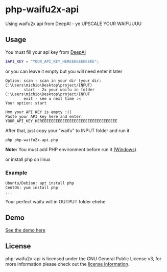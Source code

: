 # php-waifu2x-api
Using waifu2x api from DeepAI - ye UPSCALE YOUR WAIFUUUU

## Usage
You must fill your api key from [DeepAI](https://deepai.org/) 
```php
$API_KEY = "YOUR_API_KEY_HEREEEEEEEEEEE";
```
or you can leave it empty but you will need enter it later
```
Option: scan - scan in your dir (your dir: C:\Users\michio\Desktop\project/INPUT)
        start - 2x your waifu in folder C:\Users\michio\Desktop\project/INPUT
        exit - see u next time :<
Your option: start

Hmm your API KEY is empty :((
Paste your API key here and enter: YOUR_API_KEY_HEREEEEEEEEEEEEEEEEEEEEEEEEEEEEEEEEE
```
After that, just copy your "waifu" to INPUT folder and run it
```
php php-waifu2x-api.php
```
**Note:** You must add PHP environment before run it [(Windows)](https://www.google.com/search?q=add+php+environment+variables+windows)

or install php on linux

### Example
```
Ubuntu/Debian: apt install php
CentOS: yum install php
...
```
Your perfect waifu will in OUTPUT folder ehehe
## Demo

[See the demo here](https://github.com/michioxd/php-waifu2x-api/blob/main/preview.mp4?raw=true)
        
## License

php-waifu2x-api is licensed under the GNU General Public License v3, for more information please check out the [license information](https://github.com/michioxd/php-waifu2x-api/blob/master/LICENSE).
